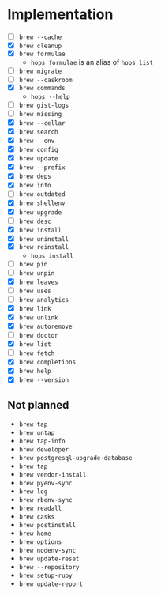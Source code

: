 # Implementation

- [ ] `brew --cache`
- [x] `brew cleanup`
- [x] `brew formulae`
  - `hops formulae` is an alias of `hops list`
- [ ] `brew migrate`
- [ ] `brew --caskroom`
- [x] `brew commands`
  - `hops --help`
- [ ] `brew gist-logs`
- [ ] `brew missing`
- [x] `brew --cellar`
- [x] `brew search`
- [x] `brew --env`
- [x] `brew config`
- [x] `brew update`
- [x] `brew --prefix`
- [x] `brew deps`
- [x] `brew info`
- [ ] `brew outdated`
- [x] `brew shellenv`
- [x] `brew upgrade`
- [ ] `brew desc`
- [x] `brew install`
- [x] `brew uninstall`
- [x] `brew reinstall`
  - `hops install`
- [ ] `brew pin`
- [ ] `brew unpin`
- [x] `brew leaves`
- [ ] `brew uses`
- [ ] `brew analytics`
- [x] `brew link`
- [x] `brew unlink`
- [x] `brew autoremove`
- [ ] `brew doctor`
- [x] `brew list`
- [ ] `brew fetch`
- [x] `brew completions`
- [x] `brew help`
- [x] `brew --version`

## Not planned

- `brew tap`
- `brew untap`
- `brew tap-info`
- `brew developer`
- `brew postgresql-upgrade-database`
- `brew tap`
- `brew vendor-install`
- `brew pyenv-sync`
- `brew log`
- `brew rbenv-sync`
- `brew readall`
- `brew casks`
- `brew postinstall`
- `brew home`
- `brew options`
- `brew nodenv-sync`
- `brew update-reset`
- `brew --repository`
- `brew setup-ruby`
- `brew update-report`
